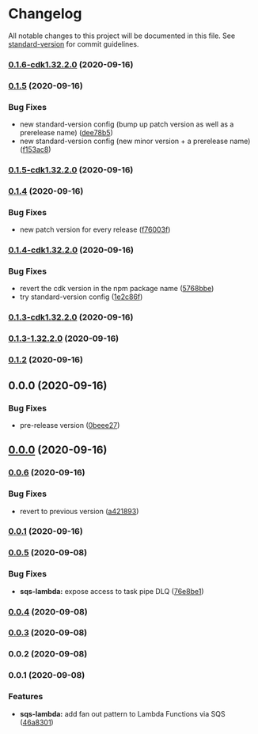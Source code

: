 # Changelog

All notable changes to this project will be documented in this file. See [standard-version](https://github.com/conventional-changelog/standard-version) for commit guidelines.

### [0.1.6-cdk1.32.2.0](https://github.com/flyingImer/cdk-distributed-computing/compare/v0.1.5...v0.1.6-cdk1.32.2.0) (2020-09-16)

### [0.1.5](https://github.com/flyingImer/cdk-distributed-computing/compare/v0.1.5-cdk1.32.2.0...v0.1.5) (2020-09-16)


### Bug Fixes

* new standard-version config (bump up patch version as well as a prerelease name) ([dee78b5](https://github.com/flyingImer/cdk-distributed-computing/commit/dee78b5f41fbd4abec6393073b27c84eba1d2e27))
* new standard-version config (new minor version + a prerelease name) ([f153ac8](https://github.com/flyingImer/cdk-distributed-computing/commit/f153ac8f438284c3b468422213ac8fe4be302cd8))

### [0.1.5-cdk1.32.2.0](https://github.com/flyingImer/cdk-distributed-computing/compare/v0.1.4...v0.1.5-cdk1.32.2.0) (2020-09-16)

### [0.1.4](https://github.com/flyingImer/cdk-distributed-computing/compare/v0.1.4-cdk1.32.2.0...v0.1.4) (2020-09-16)


### Bug Fixes

* new patch version for every release ([f76003f](https://github.com/flyingImer/cdk-distributed-computing/commit/f76003f1994eedd6600c7cc42e02f91b99866b80))

### [0.1.4-cdk1.32.2.0](https://github.com/flyingImer/cdk-distributed-computing/compare/v0.1.3-cdk1.32.2.0...v0.1.4-cdk1.32.2.0) (2020-09-16)


### Bug Fixes

* revert the cdk version in the npm package name ([5768bbe](https://github.com/flyingImer/cdk-distributed-computing/commit/5768bbe7b2bc0925959140dc63860023f83e80a1))
* try standard-version config ([1e2c86f](https://github.com/flyingImer/cdk-distributed-computing/commit/1e2c86f0e84bf8465f97a8b4768d880b74b03bdb))

### [0.1.3-cdk1.32.2.0](https://github.com/flyingImer/cdk-distributed-computing/compare/v0.1.3-1.32.2.0...v0.1.3-cdk1.32.2.0) (2020-09-16)

### [0.1.3-1.32.2.0](https://github.com/flyingImer/cdk-distributed-computing/compare/v0.1.2...v0.1.3-1.32.2.0) (2020-09-16)

### [0.1.2](https://github.com/flyingImer/cdk-distributed-computing/compare/v0.0.0...v0.1.2) (2020-09-16)

## 0.0.0 (2020-09-16)


### Bug Fixes

* pre-release version ([0beee27](https://github.com/flyingImer/cdk-distributed-computing/commit/0beee2783201b8c333b10457f188bcb0a16d424d))

## [0.0.0](https://github.com/flyingImer/cdk-distributed-computing/compare/v0.0.6...v0.0.0) (2020-09-16)

### [0.0.6](https://github.com/flyingImer/cdk-distributed-computing/compare/v0.0.5...v0.0.6) (2020-09-16)


### Bug Fixes

* revert to previous version ([a421893](https://github.com/flyingImer/cdk-distributed-computing/commit/a421893bfbeff37798f109e3c0fa2e1fe75a4e30))

### [0.0.1](https://github.com/flyingImer/cdk-distributed-computing/compare/v0.0.5...v0.0.1) (2020-09-16)

### [0.0.5](https://github.com/flyingImer/cdk-distributed-computing/compare/v0.0.4...v0.0.5) (2020-09-08)


### Bug Fixes

* **sqs-lambda:** expose access to task pipe DLQ ([76e8be1](https://github.com/flyingImer/cdk-distributed-computing/commit/76e8be1eeafcf6a7eca22edc234c2bca82e50e13))

### [0.0.4](https://github.com/flyingImer/cdk-distributed-computing/compare/v0.0.3...v0.0.4) (2020-09-08)

### [0.0.3](https://github.com/flyingImer/cdk-distributed-computing/compare/v0.0.2...v0.0.3) (2020-09-08)

### 0.0.2 (2020-09-08)

### 0.0.1 (2020-09-08)


### Features

* **sqs-lambda:** add fan out pattern to Lambda Functions via SQS ([46a8301](https://github.com/flyingImer/cdk-distributed-computing/commit/46a830197dc0cc7abbeb027d40fdcbc370dbe641))
